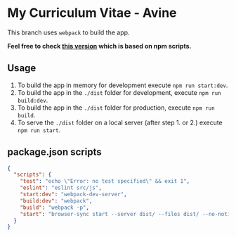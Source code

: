 # My Curriculum Vitae - Avine

This branch uses `webpack` to build the app.

**Feel free to check [this version](https://github.com/avine/avine-cv/tree/master) which is based on npm scripts.**

## Usage

1. To build the app in memory for development execute `npm run start:dev`.
2. To build the app in the `./dist` folder for development, execute `npm run build:dev`.
3. To build the app in the `./dist` folder for production, execute `npm run build`.
4. To serve the `./dist` folder on a local server (after step 1. or 2.) execute `npm run start`.

## package.json scripts

```json
{
  "scripts": {
    "test": "echo \"Error: no test specified\" && exit 1",
    "eslint": "eslint src/js",
    "start:dev": "webpack-dev-server",
    "build:dev": "webpack",
    "build": "webpack -p",
    "start": "browser-sync start --server dist/ --files dist/ --no-notify"
  }
}
```
